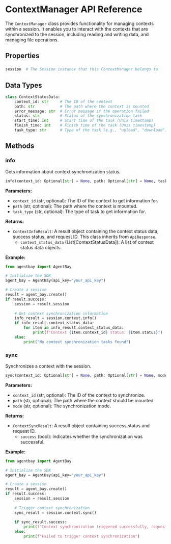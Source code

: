# ContextManager API Reference

The `ContextManager` class provides functionality for managing contexts within a session. It enables you to interact with the contexts that are synchronized to the session, including reading and writing data, and managing file operations.

## Properties

### 

```python
session  # The Session instance that this ContextManager belongs to
```

## Data Types

```python
class ContextStatusData:
    context_id: str     # The ID of the context
    path: str           # The path where the context is mounted
    error_message: str  # Error message if the operation failed
    status: str         # Status of the synchronization task
    start_time: int     # Start time of the task (Unix timestamp)
    finish_time: int    # Finish time of the task (Unix timestamp)
    task_type: str      # Type of the task (e.g., "upload", "download")
```

## Methods

### info

Gets information about context synchronization status.

```python
info(context_id: Optional[str] = None, path: Optional[str] = None, task_type: Optional[str] = None) -> ContextInfoResult
```

**Parameters:**
- `context_id` (str, optional): The ID of the context to get information for.
- `path` (str, optional): The path where the context is mounted.
- `task_type` (str, optional): The type of task to get information for.

**Returns:**
- `ContextInfoResult`: A result object containing the context status data, success status, and request ID. This class inherits from `ApiResponse`.
  - `context_status_data` (List[ContextStatusData]): A list of context status data objects.

**Example:**
```python
from agentbay import AgentBay

# Initialize the SDK
agent_bay = AgentBay(api_key="your_api_key")

# Create a session
result = agent_bay.create()
if result.success:
    session = result.session
    
    # Get context synchronization information
    info_result = session.context.info()
    if info_result.context_status_data:
        for item in info_result.context_status_data:
            print(f"Context {item.context_id} status: {item.status}")
    else:
        print("No context synchronization tasks found")
```

### sync

Synchronizes a context with the session.

```python
sync(context_id: Optional[str] = None, path: Optional[str] = None, mode: Optional[str] = None) -> ContextSyncResult
```

**Parameters:**
- `context_id` (str, optional): The ID of the context to synchronize.
- `path` (str, optional): The path where the context should be mounted.
- `mode` (str, optional): The synchronization mode.

**Returns:**
- `ContextSyncResult`: A result object containing success status and request ID.
  - `success` (bool): Indicates whether the synchronization was successful.

**Example:**
```python
from agentbay import AgentBay

# Initialize the SDK
agent_bay = AgentBay(api_key="your_api_key")

# Create a session
result = agent_bay.create()
if result.success:
    session = result.session
    
    # Trigger context synchronization
    sync_result = session.context.sync()
    
    if sync_result.success:
        print(f"Context synchronization triggered successfully, request ID: {sync_result.request_id}")
    else:
        print(f"Failed to trigger context synchronization")